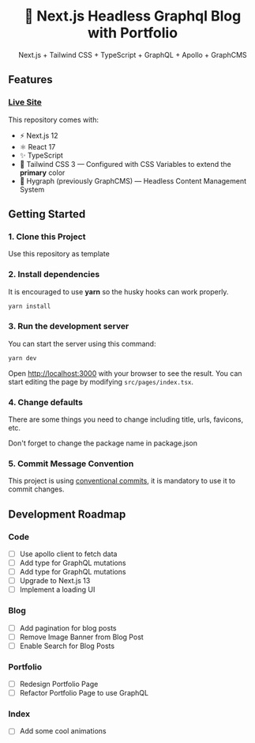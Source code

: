 <div align="center">
  <h1>🔋 Next.js Headless Graphql Blog with Portfolio</h1>
  <p>Next.js + Tailwind CSS + TypeScript + GraphQL + Apollo + GraphCMS</p>
</div>

## Features

### [Live Site](https://www.donghan.dev/)

This repository comes with:

- ⚡️ Next.js 12
- ⚛️ React 17
- ✨ TypeScript
- 💨 Tailwind CSS 3 — Configured with CSS Variables to extend the **primary** color
- 💎 Hygraph (previously GraphCMS) — Headless Content Management System

## Getting Started

### 1. Clone this Project

Use this repository as template

### 2. Install dependencies

It is encouraged to use **yarn** so the husky hooks can work properly.

```bash
yarn install
```

### 3. Run the development server

You can start the server using this command:

```bash
yarn dev
```

Open [http://localhost:3000](http://localhost:3000) with your browser to see the result. You can start editing the page by modifying `src/pages/index.tsx`.

### 4. Change defaults

There are some things you need to change including title, urls, favicons, etc.

Don't forget to change the package name in package.json

### 5. Commit Message Convention

This project is using [conventional commits](https://www.conventionalcommits.org/en/v1.0.0/), it is mandatory to use it to commit changes.


## Development Roadmap

### Code
- [ ] Use apollo client to fetch data
- [ ] Add type for GraphQL mutations
- [ ] Add type for GraphQL mutations
- [ ] Upgrade to Next.js 13
- [ ] Implement a loading UI
### Blog
- [ ] Add pagination for blog posts
- [ ] Remove Image Banner from Blog Post
- [ ] Enable Search for Blog Posts

### Portfolio
- [ ] Redesign Portfolio Page
- [ ] Refactor Portfolio Page to use GraphQL

### Index
- [ ] Add some cool animations


